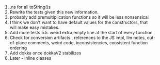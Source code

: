 1. .ns for all toString()s 
2. Rewrite the tests given this new information.
3. probably add premultiplication functions so it will be less nonsensical
5. I think we don't want to have default values for the constructors, that will make easy mistakes. 
5. Add more tests
5.5. weird extra empty line at the start of every function
6. Check for conversion artifacts , references to the JS impl, llm notes, out-of-place comments, weird code, inconsistencies, consistent function ordering
7. Add dokka once dokkaV2 stabilizes
8. Later - inline classes